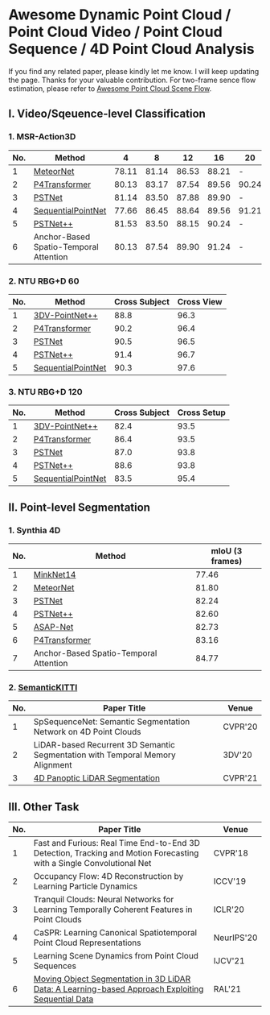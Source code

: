 # Awesome Dynamic Point Cloud / Point Cloud Video / Point Cloud Sequence / 4D Point Cloud Analysis

If you find any related paper, please kindly let me know. I will keep updating the page. Thanks for your valuable contribution. 
For two-frame sence flow estimation, please refer to [Awesome Point Cloud Scene Flow](https://github.com/MaxChanger/awesome-point-cloud-scene-flow).

## I. Video/Sqeuence-level Classification
### 1. MSR-Action3D
| No. | Method                                                                   |      4      |      8      |      12     |      16     |    20       |      24     |
| ----| ------------------------------------------------------------------------ | ----------- | ----------- | ----------- | ----------- | ----------- | ----------- |
| 1   | [MeteorNet](https://github.com/xingyul/meteornet)                        |    78.11    |    81.14    |    86.53    |    88.21    |      -      |    88.50    |
| 2   | [P4Transformer](https://github.com/hehefan/P4Transformer)                |    80.13    |    83.17    |    87.54    |    89.56    |    90.24    |    90.94    |
| 3   | [PSTNet](https://github.com/hehefan/Point-Spatio-Temporal-Convolution)   |    81.14    |    83.50    |    87.88    |    89.90    |      -      |    91.20    |
| 4   | [SequentialPointNet](https://github.com/XingLi1012/SequentialPointNet)   |    77.66    |    86.45    |    88.64    |    89.56    |    91.21    |    91.94    |
| 5   | [PSTNet++](https://github.com/hehefan/PSTNet2)                           |    81.53    |    83.50    |    88.15    |    90.24    |      -      |    92.68    |
| 6   | Anchor-Based Spatio-Temporal Attention                                   |    80.13    |    87.54    |    89.90    |    91.24    |      -      |    93.03    |


### 2. NTU RBG+D 60
| No. | Method                                                                    | Cross Subject | Cross View  |
| ----| ------------------------------------------------------------------------- | ----------- | ------------- |
| 1   | [3DV-PointNet++](https://github.com/3huo/3DV-Action)                      |      88.8   |     96.3    |
| 2   | [P4Transformer](https://github.com/hehefan/P4Transformer)                 |      90.2   |     96.4    |
| 3   | [PSTNet](https://github.com/hehefan/Point-Spatio-Temporal-Convolution)    |      90.5   |     96.5    |
| 4   | [PSTNet++](https://github.com/hehefan/PSTNet2)                            |      91.4   |     96.7    |
| 5   | [SequentialPointNet](https://github.com/XingLi1012/SequentialPointNet)    |      90.3   |     97.6    |



### 3. NTU RBG+D 120
| No. | Method                                                                    | Cross Subject | Cross Setup |
| ----| ------------------------------------------------------------------------- | ----------- | ------------- |
| 1   | [3DV-PointNet++](https://github.com/3huo/3DV-Action)                      |      82.4   |     93.5    |
| 2   | [P4Transformer](https://github.com/hehefan/P4Transformer)                 |      86.4   |     93.5    |
| 3   | [PSTNet](https://github.com/hehefan/Point-Spatio-Temporal-Convolution)    |      87.0   |     93.8    |
| 4   | [PSTNet++](https://github.com/hehefan/PSTNet2)                            |      88.6   |     93.8    |
| 5   | [SequentialPointNet](https://github.com/XingLi1012/SequentialPointNet)    |      83.5   |     95.4    |


## II. Point-level Segmentation
### 1. Synthia 4D
| No. | Method                                                                        | mIoU (3 frames) |
| ----| ----------------------------------------------------------------------------- | --------------- |
| 1   | [MinkNet14](https://github.com/chrischoy/SpatioTemporalSegmentation)          |      77.46      |
| 2   | [MeteorNet](https://github.com/xingyul/meteornet)                             |      81.80      |
| 3   | [PSTNet](https://github.com/hehefan/Point-Spatio-Temporal-Convolution)        |      82.24      |
| 4   | [PSTNet++](https://github.com/hehefan/PSTNet2)                                |      82.60      |
| 5   | [ASAP-Net](https://github.com/intrepidChw/ASAP-Net)                           |      82.73      |
| 6   | [P4Transformer](https://github.com/hehefan/P4Transformer)                     |      83.16      |
| 7   | Anchor-Based Spatio-Temporal Attention                                        |      84.77      |
### 2. [SemanticKITTI](http://www.semantic-kitti.org/tasks.html#semseg)
| No. | Paper Title                                                                                                                  |      Venue      |
| ----|------------------------------------------------------------------------------------------------------------------------------| --------------- |
| 1   | SpSequenceNet: Semantic Segmentation Network on 4D Point Clouds                                                              |    CVPR'20      |
| 2   | LiDAR-based Recurrent 3D Semantic Segmentation with Temporal Memory Alignment                                                |    3DV'20       |
| 3   | [4D Panoptic LiDAR Segmentation](https://github.com/MehmetAygun/4D-PLS)                                                      |    CVPR'21      |

## III. Other Task
| No. | Paper Title                                                                                                                  |      Venue      |
| ----|------------------------------------------------------------------------------------------------------------------------------| --------------- |
| 1   | Fast and Furious: Real Time End-to-End 3D Detection, Tracking and Motion Forecasting with a Single Convolutional Net         |    CVPR'18      |
| 2   | Occupancy Flow: 4D Reconstruction by Learning Particle Dynamics                                                              |    ICCV'19      |
| 3   | Tranquil Clouds: Neural Networks for Learning Temporally Coherent Features in Point Clouds                                   |    ICLR'20      | 
| 4   | CaSPR: Learning Canonical Spatiotemporal Point Cloud Representations                                                         |    NeurIPS'20   |
| 5   | Learning Scene Dynamics from Point Cloud Sequences                                                                           |    IJCV'21      |
| 6   | [Moving Object Segmentation in 3D LiDAR Data: A Learning-based Approach Exploiting Sequential Data](https://github.com/PRBonn/LiDAR-MOS) | RAL'21 |
